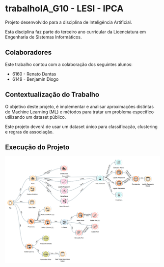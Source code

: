 # trabalhoIA_G10 - LESI - IPCA

Projeto desenvolvido para a disciplina de Inteligência Artificial.

Esta disciplina faz parte do terceiro ano curricular da Licenciatura em Engenharia de Sistemas Informáticos.

## Colaboradores

Este trabalho contou com a colaboração dos seguintes alunos:

- 6160 - Renato Dantas
- 6149 - Benjamin Diogo

## Contextualização do Trabalho

O objetivo deste projeto, é implementar e analisar aproximações distintas de Machine Learning (ML) e métodos para tratar um problema especifico utilizando um dataset público.

Este projeto deverá de usar um dataset único para classificação, clustering e regras de associação.

## Execução do Projeto

![Alt text](.github/work.png)
